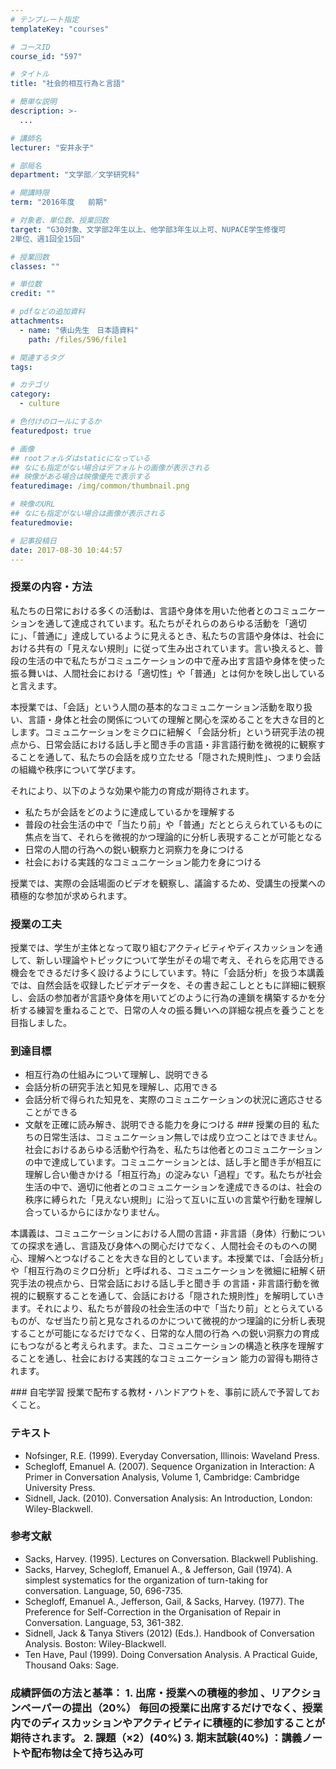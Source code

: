 ```yaml
---
# テンプレート指定
templateKey: "courses"

# コースID
course_id: "597"

# タイトル
title: "社会的相互行為と言語"

# 簡単な説明
description: >-
  ...

# 講師名
lecturer: "安井永子"

# 部局名
department: "文学部／文学研究科"

# 開講時限
term: "2016年度	前期"

# 対象者、単位数、授業回数
target: "G30対象、文学部2年生以上、他学部3年生以上可、NUPACE学生修復可
2単位、週1回全15回"

# 授業回数
classes: ""

# 単位数
credit: ""

# pdfなどの追加資料
attachments: 
  - name: "俵山先生　日本語資料" 
    path: /files/596/file1

# 関連するタグ
tags:

# カテゴリ
category:
  - culture

# 色付けのロールにするか
featuredpost: true

# 画像
## rootフォルダはstaticになっている
## なにも指定がない場合はデフォルトの画像が表示される
## 映像がある場合は映像優先で表示する
featuredimage: /img/common/thumbnail.png

# 映像のURL
## なにも指定がない場合は画像が表示される
featuredmovie: 

# 記事投稿日
date: 2017-08-30 10:44:57
---
```


### 授業の内容・方法

私たちの日常における多くの活動は、言語や身体を用いた他者とのコミュニケーションを通して達成されています。私たちがそれらのあらゆる活動を「適切に」、「普通に」達成しているように見えるとき、私たちの言語や身体は、社会における共有の「見えない規則」に従って生み出されています。言い換えると、普段の生活の中で私たちがコミュニケーションの中で産み出す言語や身体を使った振る舞いは、人間社会における「適切性」や「普通」とは何かを映し出していると言えます。

本授業では、「会話」という人間の基本的なコミュニケーション活動を取り扱い、言語・身体と社会の関係についての理解と関心を深めることを大きな目的とします。コミュニケーションをミクロに紐解く「会話分析」という研究手法の視点から、日常会話における話し手と聞き手の言語・非言語行動を微視的に観察することを通して、私たちの会話を成り立たせる「隠された規則性」、つまり会話の組織や秩序について学びます。

それにより、以下のような効果や能力の育成が期待されます。

* 私たちが会話をどのように達成しているかを理解する
* 普段の社会生活の中で「当たり前」や「普通」だととらえられているものに焦点を当て、それらを微視的かつ理論的に分析し表現することが可能となる
* 日常の人間の行為への鋭い観察力と洞察力を身につける
* 社会における実践的なコミュニケーション能力を身につける

授業では、実際の会話場面のビデオを観察し、議論するため、受講生の授業への積極的な参加が求められます。

### 授業の工夫

授業では、学生が主体となって取り組むアクティビティやディスカッションを通して、新しい理論やトピックについて学生がその場で考え、それらを応用できる機会をできるだけ多く設けるようにしています。特に「会話分析」を扱う本講義では、自然会話を収録したビデオデータを、その書き起こしとともに詳細に観察し、会話の参加者が言語や身体を用いてどのように行為の連鎖を構築するかを分析する練習を重ねることで、日常の人々の振る舞いへの詳細な視点を養うことを目指しました。





### 到達目標

* 相互行為の仕組みについて理解し、説明できる
* 会話分析の研究手法と知見を理解し、応用できる
* 会話分析で得られた知見を、実際のコミュニケーションの状況に適応させることができる
* 文献を正確に読み解き、説明できる能力を身につける ### 授業の目的 私たちの日常生活は、コミュニケーション無しでは成り立つことはできません。社会におけるあらゆる活動や行為を、私たちは他者とのコミュニケーションの中で達成しています。コミュニケーションとは、話し手と聞き手が相互に理解し合い働きかける「相互行為」の淀みない「過程」です。私たちが社会生活の中で、適切に他者とのコミュニケーションを達成できるのは、社会の秩序に縛られた「見えない規則」に沿って互いに互いの言葉や行動を理解し合っているからにほかなりません。

</p>本講義は、コミュニケーションにおける人間の言語・非言語（身体）行動についての探求を通し、言語及び身体への関心だけでなく、人間社会そのものへの関心、理解へとつなげることを大きな目的としています。本授業では、「会話分析」や「相互行為のミクロ分析」と呼ばれる、コミュニケーションを微細に紐解く研究手法の視点から、日常会話における話し手と聞き手 の言語・非言語行動を微視的に観察することを通して、会話における「隠された規則性」を解明していきます。それにより、私たちが普段の社会生活の中で「当たり前」ととらえているものが、なぜ当たり前と見なされるのかについて微視的かつ理論的に分析し表現することが可能になるだけでなく、日常的な人間の行為 への鋭い洞察力の育成にもつながると考えられます。また、コミュニケーションの構造と秩序を理解することを通し、社会における実践的なコミュニケーション 能力の習得も期待されます。</p> ### 自宅学習 授業で配布する教材・ハンドアウトを、事前に読んで予習しておくこと。

### テキスト

* Nofsinger, R.E. (1999). Everyday Conversation, Illinois: Waveland Press.
* Schegloff, Emanuel A. (2007). Sequence Organization in Interaction: A Primer in Conversation Analysis, Volume 1, Cambridge: Cambridge University Press.
* Sidnell, Jack. (2010). Conversation Analysis: An Introduction, London: Wiley-Blackwell.

### 参考文献

* Sacks, Harvey. (1995). Lectures on Conversation. Blackwell Publishing.
* Sacks, Harvey, Schegloff, Emanuel A., & Jefferson, Gail (1974). A simplest systematics for the organization of turn-taking for conversation. Language, 50, 696-735.
* Schegloff, Emanuel A., Jefferson, Gail, & Sacks, Harvey. (1977). The Preference for Self-Correction in the Organisation of Repair in Conversation. Language, 53, 361-382.
* Sidnell, Jack & Tanya Stivers (2012) (Eds.). Handbook of Conversation Analysis. Boston: Wiley-Blackwell.
* Ten Have, Paul (1999). Doing Conversation Analysis. A Practical Guide, Thousand Oaks: Sage.











### 成績評価の方法と基準： 1. 出席・授業への積極的参加 、リアクションペーパーの提出（20%） 毎回の授業に出席するだけでなく、授業内でのディスカッションやアクティビティに積極的に参加することが期待されます。 2. 課題（×2）(40%) 3. 期末試験(40%) ：講義ノートや配布物は全て持ち込み可


